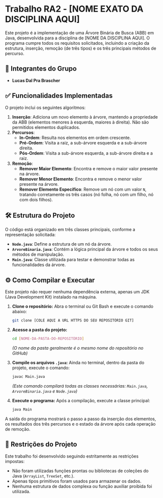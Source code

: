 # Trabalho RA2 - [NOME EXATO DA DISCIPLINA AQUI]

Este projeto é a implementação de uma Árvore Binária de Busca (ABB) em Java, desenvolvida para a disciplina de [NOME DA DISCIPLINA AQUI]. O programa cumpre todos os requisitos solicitados, incluindo a criação da estrutura, inserção, remoção (de três tipos) e os três principais métodos de percurso.

## 👥 Integrantes do Grupo

* **Lucas Dal Pra Brascher**

## ✅ Funcionalidades Implementadas

O projeto inclui os seguintes algoritmos:

1.  **Inserção**: Adiciona um novo elemento à árvore, mantendo a propriedade da ABB (elementos menores à esquerda, maiores à direita). Não são permitidos elementos duplicados.
2.  **Percursos**:
    * **In-Ordem**: Resulta nos elementos em ordem crescente.
    * **Pré-Ordem**: Visita a raiz, a sub-árvore esquerda e a sub-árvore direita.
    * **Pós-Ordem**: Visita a sub-árvore esquerda, a sub-árvore direita e a raiz.
3.  **Remoção**:
    * **Remover Maior Elemento**: Encontra e remove o maior valor presente na árvore.
    * **Remover Menor Elemento**: Encontra e remove o menor valor presente na árvore.
    * **Remover Elemento Específico**: Remove um nó com um valor `N`, tratando corretamente os três casos (nó folha, nó com um filho, nó com dois filhos).

## 🛠️ Estrutura do Projeto

O código está organizado em três classes principais, conforme a representação solicitada:

* **`Node.java`**: Define a estrutura de um nó da árvore.
* **`ArvoreBinaria.java`**: Contém a lógica principal da árvore e todos os seus métodos de manipulação.
* **`Main.java`**: Classe utilizada para testar e demonstrar todas as funcionalidades da árvore.

## ⚙️ Como Compilar e Executar

Este projeto não requer nenhuma dependência externa, apenas um JDK (Java Development Kit) instalado na máquina.

1.  **Clone o repositório:**
    Abra o terminal ou Git Bash e execute o comando abaixo:
    ```bash
    git clone [COLE AQUI A URL HTTPS DO SEU REPOSITÓRIO GIT]
    ```

2.  **Acesse a pasta do projeto:**
    ```bash
    cd [NOME-DA-PASTA-DO-REPOSITÓRIO]
    ```
    *(O nome da pasta geralmente é o mesmo nome do repositório no GitHub)*

3.  **Compile os arquivos `.java`:**
    Ainda no terminal, dentro da pasta do projeto, execute o comando:
    ```bash
    javac Main.java
    ```
    *(Este comando compilará todas as classes necessárias: `Main.java`, `ArvoreBinaria.java` e `Node.java`)*

4.  **Execute o programa:**
    Após a compilação, execute a classe principal:
    ```bash
    java Main
    ```

A saída do programa mostrará o passo a passo da inserção dos elementos, os resultados dos três percursos e o estado da árvore após cada operação de remoção.

## 📜 Restrições do Projeto

Este trabalho foi desenvolvido seguindo estritamente as restrições impostas:
* Não foram utilizadas funções prontas ou bibliotecas de coleções do Java (`ArrayList`, `TreeSet`, etc.).
* Apenas tipos primitivos foram usados para armazenar os dados.
* Nenhuma estrutura de dados complexa ou função auxiliar proibida foi utilizada.